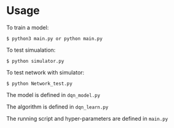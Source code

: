 # Usage

To train a model:

```
$ python3 main.py or python main.py

```

To test simualation:

```
$ python simulator.py

```

To test network with simulator:

```
$ python Network_test.py

```


The model is defined in `dqn_model.py`

The algorithm is defined in `dqn_learn.py`

The running script and hyper-parameters are defined in `main.py`
